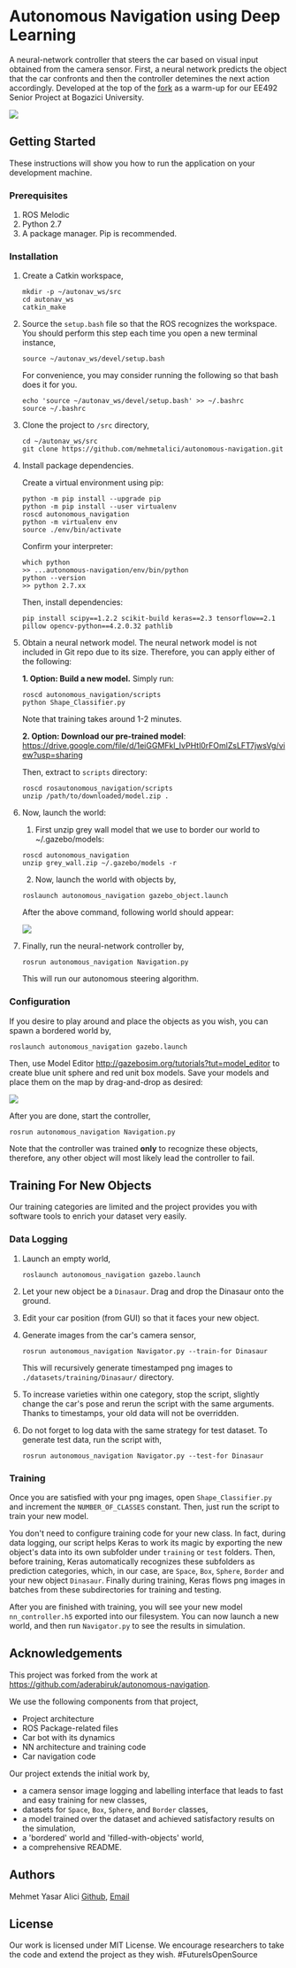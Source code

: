 # Autonomous Navigation using Deep Learning
A neural-network controller that steers the car based on visual input obtained from the camera sensor. First, a neural network predicts the object that the car confronts and then the controller detemines the next action accordingly. Developed at the top of the [fork](https://github.com/aderabiruk/autonomous-navigation) as a warm-up for our EE492 Senior Project at Bogazici University.

![](resources/autonav.gif)

## Getting Started
These instructions will show you how to run the application on your development machine.
### Prerequisites
1. ROS Melodic
2. Python 2.7
3. A package manager. Pip is recommended.


### Installation
1. Create a Catkin workspace,
    ```
    mkdir -p ~/autonav_ws/src
    cd autonav_ws
    catkin_make 
    ```
2. Source the ```setup.bash``` file so that the ROS recognizes the workspace. You should perform this step each time you open a new terminal instance,
    ```
    source ~/autonav_ws/devel/setup.bash 
    ```
    For convenience, you may consider running the following so that bash does it for you.
    ```
    echo 'source ~/autonav_ws/devel/setup.bash' >> ~/.bashrc 
    source ~/.bashrc
    ```
2. Clone the project to ```/src``` directory,
    ```
    cd ~/autonav_ws/src
    git clone https://github.com/mehmetalici/autonomous-navigation.git
    ```
3. Install package dependencies.

    Create a virtual environment using pip:
    ```
    python -m pip install --upgrade pip 
    python -m pip install --user virtualenv 
    roscd autonomous_navigation
    python -m virtualenv env
    source ./env/bin/activate 
    ```
    Confirm your interpreter:
    ```
    which python
    >> ...autonomous-navigation/env/bin/python
    python --version
    >> python 2.7.xx
    ```
    Then, install dependencies:
    ```
    pip install scipy==1.2.2 scikit-build keras==2.3 tensorflow==2.1 pillow opencv-python==4.2.0.32 pathlib
    ```
3. Obtain a neural network model. The neural network model is not included in Git repo due to its size. Therefore, you can apply either of the following:
    
    **1. Option: Build a new model.** Simply run:
    ```
    roscd autonomous_navigation/scripts
    python Shape_Classifier.py
    ```
    Note that training takes around 1-2 minutes.

    **2. Option: Download our pre-trained model**: https://drive.google.com/file/d/1eiGGMFkl_IvPHtl0rFOmlZsLFT7jwsVg/view?usp=sharing
    
    Then, extract to ```scripts``` directory:
    ```
    roscd rosautonomous_navigation/scripts
    unzip /path/to/downloaded/model.zip .
    ```

4. Now, launch the world:
    
    1. First unzip grey wall model that we use to border our world to ~/.gazebo/models:
    ```
    roscd autonomous_navigation
    unzip grey_wall.zip ~/.gazebo/models -r
    ```
    2. Now, launch the world with objects by,
    ```
    roslaunch autonomous_navigation gazebo_object.launch
    ```
    After the above command, following world should appear:

    ![](resources/filledup.png)
5. Finally, run the neural-network controller by,
    ```
    rosrun autonomous_navigation Navigation.py
    ```
    This will run our autonomous steering algorithm. 


### Configuration
    
If you desire to play around and place the objects as you wish, you can spawn a bordered world by,  
```
roslaunch autonomous_navigation gazebo.launch
```

Then, use Model Editor http://gazebosim.org/tutorials?tut=model_editor to create blue unit sphere and red unit box models. Save your models and place them on the map by drag-and-drop as desired:

![](resources/model_add.gif)

After you are done, start the controller,
```
rosrun autonomous_navigation Navigation.py
``` 



Note that the controller was trained **only** to recognize these objects, therefore, any other object will most likely lead the controller to fail. 


## Training For New Objects
Our training categories are limited and the project provides you with software tools to enrich your dataset very easily.

### Data Logging
1. Launch an empty world,
    ```
    roslaunch autonomous_navigation gazebo.launch
    ``` 
2. Let your new object be a ```Dinasaur```. Drag and drop the Dinasaur onto the ground. 

3. Edit your car position (from GUI) so that it faces your new object.
4. Generate images from the car's camera sensor,  

    ```
    rosrun autonomous_navigation Navigator.py --train-for Dinasaur
    ``` 
    This will recursively generate timestamped png images to ```./datasets/training/Dinasaur/``` directory. 
5. To increase varieties within one category, stop the script, slightly change the car's pose and rerun the script with the same arguments. Thanks to timestamps, your old data will not be overridden.

6. Do not forget to log data with the same strategy for test dataset. To generate test data, run the script with,
    ```
    rosrun autonomous_navigation Navigator.py --test-for Dinasaur
    ``` 
### Training
Once you are satisfied with your png images, open ```Shape_Classifier.py``` and increment the ```NUMBER_OF_CLASSES``` constant. Then, just run the script to train your new model. 

You don't need to configure training code for your new class. In fact, during data logging, our script helps Keras to work its magic by exporting the new object's data into its own subfolder under ```training``` or ```test``` folders. Then, before training, Keras automatically recognizes these subfolders as prediction categories, which, in our case, are  ```Space```, ```Box```,  ```Sphere```, ```Border``` and your new object ```Dinasaur```. Finally during training, Keras flows png images in batches from these subdirectories for training and testing.

After you are finished with training, you will see your new model ```nn_controller.h5``` exported into our filesystem. You can now launch a new world, and then run ```Navigator.py``` to see the results in simulation.


## Acknowledgements
This project was forked from the work at https://github.com/aderabiruk/autonomous-navigation. 

We use the following components from that project,
* Project architecture
* ROS Package-related files
* Car bot with its dynamics
* NN architecture and training code  
* Car navigation code

Our project extends the initial work by,
* a camera sensor image logging and labelling interface that leads to fast and easy training for new classes,
* datasets for ```Space```, ```Box```,  ```Sphere```, and ```Border``` classes,
* a model trained over the dataset and achieved satisfactory results on the simulation,  
* a 'bordered' world and 'filled-with-objects' world,
* a comprehensive README.

## Authors
Mehmet Yasar Alici [Github](github.com/malici), [Email](emailto:myasar.alici@gmail.com)


## License
Our work is licensed under MIT License. We encourage researchers to take the code and extend the project as they wish. #FutureIsOpenSource 
